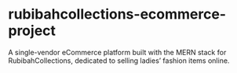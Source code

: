 # rubibahcollections-ecommerce-project
A single-vendor eCommerce platform built with the MERN stack for RubibahCollections, dedicated to selling ladies’ fashion items online.
